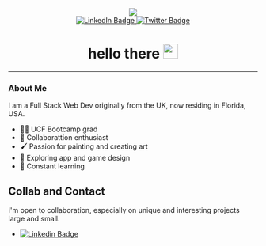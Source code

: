 <div id="header" align="center">
  <img src="https://media.giphy.com/media/YRQ1DI6hJ16PwpXSWM/giphy.gif" width:"100"/>
 </div>
 <div id="badges" align="center">
  <a href="https://www.linkedin.com/in/cherryella/">
  <img src="https://img.shields.io/badge/LinkedIn-blue?style=for-the-badge&logo=linkedin&logoColor=white" alt="LinkedIn Badge"/>
  </a>
  <a href="https://twitter.com/CherieElla">
  <img src="https://img.shields.io/badge/Twitter-blue?style=for-the-badge&logo=twitter&logoColor=white" alt="Twitter Badge"/>
  </a>
</div>
<div align="center">
<img src="https://komarev.com/ghpvc/?username=cherryella&style=flat-square&color=blue" alt=""/>
</div>
<h1 align="center">
  hello there
  <img src="https://media.giphy.com/media/hvRJCLFzcasrR4ia7z/giphy.gif" width="30px"/>
</h1>

---

### About Me

I am a Full Stack Web Dev originally from the UK, now residing in Florida, USA. 

- 👩‍🎓 UCF Bootcamp grad
- 🤝 Collaborattion enthusiast 
- 🖌️ Passion for painting and creating art
- 🔭 Exploring app and game design 
- 📖 Constant learning

## Collab and Contact

I'm open to collaboration, especially on unique and interesting projects large and small.

- [![Linkedin Badge](https://img.shields.io/badge/-cherryella-blue?style=flat&logo=Linkedin&logoColor=white)](https://www.linkedin.com/in/cherryella/)








